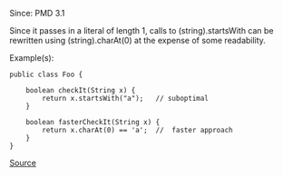 Since: PMD 3.1

Since it passes in a literal of length 1, calls to (string).startsWith can be rewritten using (string).charAt(0)
at the expense of some readability.

Example(s):
```
public class Foo {

	boolean checkIt(String x) {
		return x.startsWith("a");	// suboptimal
	}
  
	boolean fasterCheckIt(String x) {
		return x.charAt(0) == 'a';	//	faster approach
	}
}
```

[Source](https://pmd.github.io/pmd-5.5.4/pmd-java/rules/java/optimizations.html#SimplifyStartsWith)
